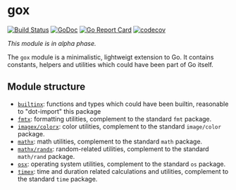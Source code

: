 # gox

[![Build Status](https://travis-ci.org/icza/gox.svg?branch=master)](https://travis-ci.org/icza/gox)
[![GoDoc](https://godoc.org/github.com/icza/gox?status.svg)](https://godoc.org/github.com/icza/gox)
[![Go Report Card](https://goreportcard.com/badge/github.com/icza/gox)](https://goreportcard.com/report/github.com/icza/gox)
[![codecov](https://codecov.io/gh/icza/gox/branch/master/graph/badge.svg)](https://codecov.io/gh/icza/gox)

_This module is in alpha phase._

The `gox` module is a minimalistic, lightweigt extension to Go.
It contains constants, helpers and utilities which could have been part of Go itself.

## Module structure

- [`builtinx`](https://github.com/icza/gox/tree/master/builtinx): functions and types which could have been builtin, reasonable to "dot-import" this package
- [`fmtx`](https://github.com/icza/gox/tree/master/fmtx): formatting utilities,
complement to the standard `fmt` package.
- [`imagex/colorx`](https://github.com/icza/gox/tree/master/imagex/colorx): color utilities,
complement to the standard `image/color` package.
- [`mathx`](https://github.com/icza/gox/tree/master/mathx): math utilities,
complement to the standard `math` package.
- [`mathx/randx`](https://github.com/icza/gox/tree/master/mathx/randx): random-related utilities,
complement to the standard `math/rand` package.
- [`osx`](https://github.com/icza/gox/tree/master/osx): operating system utilities,
complement to the standard `os` package.
- [`timex`](https://github.com/icza/gox/tree/master/timex): time and duration related calculations and utilities,
complement to the standard `time` package.

